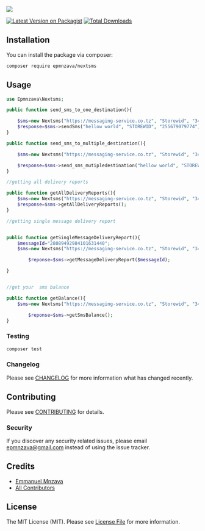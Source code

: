 [<img src="https://github-ads.s3.eu-central-1.amazonaws.com/support-ukraine.svg?t=1" />](https://supportukrainenow.org)


[![Latest Version on Packagist](https://img.shields.io/packagist/v/epmnzava/nextsms.svg?style=flat-square)](https://packagist.org/packages/epmnzava/nextsms)
[![Total Downloads](https://img.shields.io/packagist/dt/epmnzava/nextsms.svg?style=flat-square)](https://packagist.org/packages/epmnzava/nextsms)

## Installation

You can install the package via composer:

```bash
composer require epmnzava/nextsms
```

## Usage

```php
use Epmnzava\Nextsms;

public function send_sms_to_one_destination(){

    $sms=new Nextsms("https://messaging-service.co.tz", "Storewid", "3434");
    $response=$sms->sendSms("hellow world", "STOREWID", "255679079774");
}

public function send_sms_to_multiple_destination(){

    $sms=new Nextsms("https://messaging-service.co.tz", "Storewid", "3434");

    $response=$sms->send_sms_mutipledestination("hellow world", "STOREWID", ["255679079774","255768172016"]);
}

//getting all delivery reports

public function getAllDeliveryReports(){
    $sms=new Nextsms("https://messaging-service.co.tz", "Storewid", "3434");
    $response=$sms->getAllDeliveryReports();
}

//getting single message delivery report


public function getSingleMessageDeliveryReport(){
    $messageId="28089492984101631440";
    $sms=new Nextsms("https://messaging-service.co.tz", "Storewid", "3434");

        $reponse=$sms->getMessageDeliveryReport($messageId);

}


//get your  sms balance

public function getBalance(){
    $sms=new Nextsms("https://messaging-service.co.tz", "Storewid", "3434");

        $reponse=$sms->getSmsBalance();
}

```

### Testing

```bash
composer test
```

### Changelog

Please see [CHANGELOG](CHANGELOG.md) for more information what has changed recently.

## Contributing

Please see [CONTRIBUTING](CONTRIBUTING.md) for details.

### Security

If you discover any security related issues, please email epmnzava@gmail.com instead of using the issue tracker.

## Credits

- [Emmanuel Mnzava](https://github.com/epmnzava)
- [All Contributors](../../contributors)

## License

The MIT License (MIT). Please see [License File](LICENSE.md) for more information.
